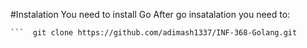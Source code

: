 #Instalation
You need to install Go
After go insatalation you need to:
``` 
```  git clone https://github.com/adimash1337/INF-368-Golang.git
``` 
``` cd midterms && cd midterm1 && cd src(code)
``` 
``` go run main.go
